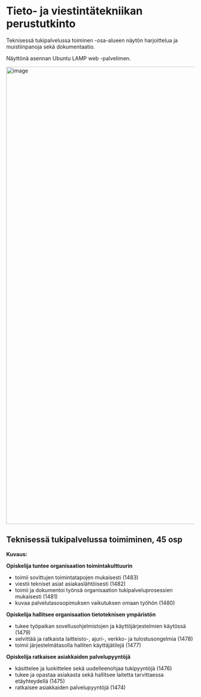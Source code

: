 # Tieto- ja viestintätekniikan perustutkinto

Teknisessä tukipalvelussa toiminen -osa-alueen näytön harjoittelua ja muistiinpanoja sekä dokumentaatio.

Näyttönä asennan Ubuntu LAMP web -palvelimen.

<img width="1222" alt="image" src="https://github.com/katrikiero/Tivi-perustutkinto-tukipalvelussa-toimiminen/assets/111054270/96cc6db2-efe4-449f-9c99-fd7aa97406b5">


## Teknisessä tukipalvelussa toimiminen, 45 osp

**Kuvaus:**

**Opiskelija tuntee organisaation toimintakulttuurin**

* toimii sovittujen toimintatapojen mukaisesti (1483)
* viestii tekniset asiat asiakaslähtöisesti (1482)
* toimii ja dokumentoi työnsä organisaation tukipalveluprosessien mukaisesti (1481)
* kuvaa palvelutasosopimuksen vaikutuksen omaan työhön (1480)

**Opiskelija hallitsee organisaation tietoteknisen ympäristön**

* tukee työpaikan sovellusohjelmistojen ja käyttöjärjestelmien käytössä (1479)
* selvittää ja ratkaista laitteisto-, ajuri-, verkko- ja tulostusongelmia (1478)
* toimii järjestelmätasolla halliten käyttäjätilejä (1477)

**Opiskelija ratkaisee asiakkaiden palvelupyyntöjä**

* käsittelee ja luokittelee sekä uudelleenohjaa tukipyyntöjä (1476)
* tukee ja opastaa asiakasta sekä hallitsee laitetta tarvittaessa etäyhteydellä (1475)
* ratkaisee asiakkaiden palvelupyyntöjä (1474)

